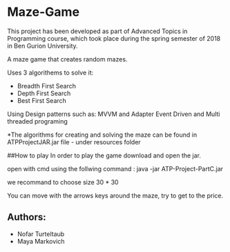 # Maze-Game

This project has been developed as part of  Advanced Topics in Programming course, which took place during the spring semester of 2018 in Ben Gurion University. 

A maze game that creates random mazes.

Uses 3 algorithems to solve it:
- Breadth First Search
- Depth First Search
- Best First Search

Using Design patterns such as: MVVM and Adapter
Event Driven and Multi threaded programing

*The algorithms for creating and solving the maze can be found in ATPProjectJAR.jar file - under resources folder


##How to play
In order to play the game download and open the jar.

open with cmd using the follwing command : java -jar ATP-Project-PartC.jar

we recommand to choose size 30 * 30

You can move with the arrows keys around the maze, try to get to the price.

## Authors:
- Nofar Turteltaub
- Maya Markovich

